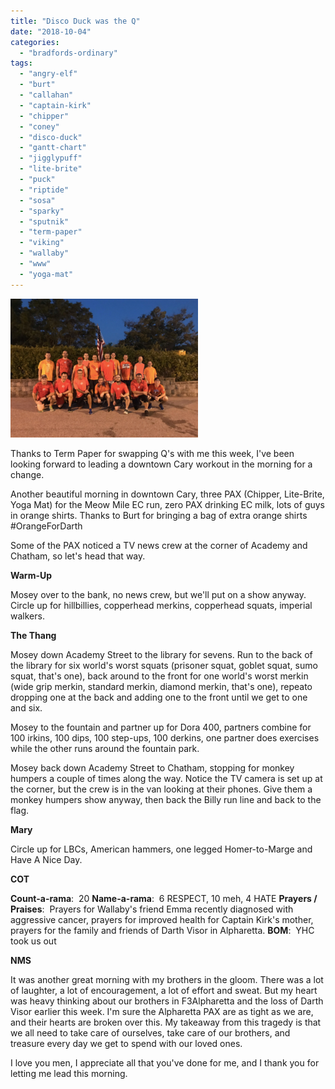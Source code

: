 ```yaml
---
title: "Disco Duck was the Q"
date: "2018-10-04"
categories: 
  - "bradfords-ordinary"
tags: 
  - "angry-elf"
  - "burt"
  - "callahan"
  - "captain-kirk"
  - "chipper"
  - "coney"
  - "disco-duck"
  - "gantt-chart"
  - "jigglypuff"
  - "lite-brite"
  - "puck"
  - "riptide"
  - "sosa"
  - "sparky"
  - "sputnik"
  - "term-paper"
  - "viking"
  - "wallaby"
  - "www"
  - "yoga-mat"
---
```


![](images/OrangeForDarth-300x222.png)

Thanks to Term Paper for swapping Q's with me this week, I've been looking forward to leading a downtown Cary workout in the morning for a change.

Another beautiful morning in downtown Cary, three PAX (Chipper, Lite-Brite, Yoga Mat) for the Meow Mile EC run, zero PAX drinking EC milk, lots of guys in orange shirts. Thanks to Burt for bringing a bag of extra orange shirts #OrangeForDarth

Some of the PAX noticed a TV news crew at the corner of Academy and Chatham, so let's head that way.

**Warm-Up**

Mosey over to the bank, no news crew, but we'll put on a show anyway. Circle up for hillbillies, copperhead merkins, copperhead squats, imperial walkers.

**The Thang**

Mosey down Academy Street to the library for sevens. Run to the back of the library for six world's worst squats (prisoner squat, goblet squat, sumo squat, that's one), back around to the front for one world's worst merkin (wide grip merkin, standard merkin, diamond merkin, that's one), repeato dropping one at the back and adding one to the front until we get to one and six.

Mosey to the fountain and partner up for Dora 400, partners combine for 100 irkins, 100 dips, 100 step-ups, 100 derkins, one partner does exercises while the other runs around the fountain park.

Mosey back down Academy Street to Chatham, stopping for monkey humpers a couple of times along the way. Notice the TV camera is set up at the corner, but the crew is in the van looking at their phones. Give them a monkey humpers show anyway, then back the Billy run line and back to the flag.

**Mary**

Circle up for LBCs, American hammers, one legged Homer-to-Marge and Have A Nice Day.

**COT**

**Count-a-rama**:  20 **Name-a-rama**:  6 RESPECT, 10 meh, 4 HATE **Prayers / Praises**:  Prayers for Wallaby's friend Emma recently diagnosed with aggressive cancer, prayers for improved health for Captain Kirk's mother, prayers for the family and friends of Darth Visor in Alpharetta. **BOM**:  YHC took us out

**NMS**

It was another great morning with my brothers in the gloom. There was a lot of laughter, a lot of encouragement, a lot of effort and sweat. But my heart was heavy thinking about our brothers in F3Alpharetta and the loss of Darth Visor earlier this week. I'm sure the Alpharetta PAX are as tight as we are, and their hearts are broken over this. My takeaway from this tragedy is that we all need to take care of ourselves, take care of our brothers, and treasure every day we get to spend with our loved ones.

I love you men, I appreciate all that you've done for me, and I thank you for letting me lead this morning.
